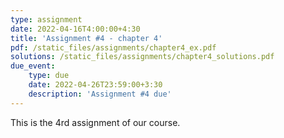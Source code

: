 ```yaml
---
type: assignment
date: 2022-04-16T4:00:00+4:30
title: 'Assignment #4 - chapter 4'
pdf: /static_files/assignments/chapter4_ex.pdf
solutions: /static_files/assignments/chapter4_solutions.pdf
due_event: 
    type: due
    date: 2022-04-26T23:59:00+3:30
    description: 'Assignment #4 due'
---
```

This is the 4rd assignment of our course.
